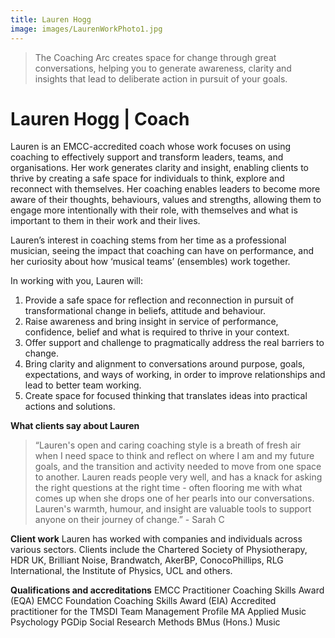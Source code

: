 ```yaml
---
title: Lauren Hogg
image: images/LaurenWorkPhoto1.jpg
---
```

> The Coaching Arc creates space for change through great conversations, helping you to generate awareness, clarity and insights that lead to deliberate action in pursuit of your goals.

# Lauren&nbsp;Hogg&nbsp;|&nbsp;Coach

Lauren is an EMCC-accredited coach whose work focuses on using coaching to effectively support and transform leaders, teams, and organisations.  Her work generates clarity and insight, enabling clients to thrive by creating a safe space for individuals to think, explore and reconnect with themselves. Her coaching enables leaders to become more aware of their thoughts, behaviours, values and strengths, allowing them to engage more intentionally with their role, with themselves and what is important to them in their work and their lives. 

Lauren’s interest in coaching stems from her time as a professional musician, seeing the impact that coaching can have on performance, and her curiosity about how ‘musical teams’ (ensembles) work together. 

In working with you, Lauren will:
1.	Provide a safe space for reflection and reconnection in pursuit of transformational change in beliefs, attitude and behaviour.
2.	Raise awareness and bring insight in service of performance, confidence, belief and what is required to thrive in your context.
3.	Offer support and challenge to pragmatically address the real barriers to change.
4.	Bring clarity and alignment to conversations around purpose, goals, expectations, and ways of working, in order to improve relationships and lead to better team working.
5.	Create space for focused thinking that translates ideas into practical actions and solutions.

**What clients say about Lauren**
> “Lauren's open and caring coaching style is a breath of fresh air when I need space to think and reflect on where I am and my future goals, and the transition and activity needed to move from one space to another. Lauren reads people very well, and has a knack for asking the right questions at the right time - often flooring me with what comes up when she drops one of her pearls into our conversations. Lauren's warmth, humour, and insight are valuable tools to support anyone on their journey of change.” - Sarah C

**Client work**
Lauren has worked with companies and individuals across various sectors. Clients include the Chartered Society of Physiotherapy, HDR UK, Brilliant Noise, Brandwatch, AkerBP, ConocoPhillips, RLG International, the Institute of Physics, UCL and others. 

**Qualifications and accreditations**
EMCC Practitioner Coaching Skills Award (EQA)
EMCC Foundation Coaching Skills Award (EIA)
Accredited practitioner for the TMSDI Team Management Profile 
MA Applied Music Psychology
PGDip Social Research Methods
BMus (Hons.) Music

